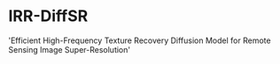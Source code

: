 # IRR-DiffSR
'Efficient High-Frequency Texture Recovery Diffusion Model for Remote Sensing Image Super-Resolution'
